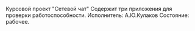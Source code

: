 Курсовой проект "Сетевой чат"
Содержит три приложения для проверки работоспособности.
Исполнитель: А.Ю.Кулаков
Состояние: рабочее.